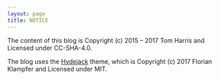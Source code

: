 ```yaml
---
layout: page
title: NOTICE
---
```


The content of this blog is Copyright (c) 2015 &ndash; 2017 Tom Harris and Licensed under CC-SHA-4.0.  

The blog uses the [Hydejack](https://qwtel.com/hydejack/) theme, which is Copyright (c) 2017 Florian Klampfer and Licensed under MIT.
